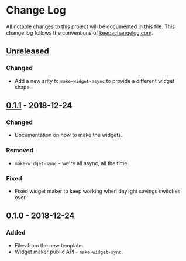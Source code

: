 # Change Log
All notable changes to this project will be documented in this file. This change log follows the conventions of [keepachangelog.com](http://keepachangelog.com/).

## [Unreleased]
### Changed
- Add a new arity to `make-widget-async` to provide a different widget shape.

## [0.1.1] - 2018-12-24
### Changed
- Documentation on how to make the widgets.

### Removed
- `make-widget-sync` - we're all async, all the time.

### Fixed
- Fixed widget maker to keep working when daylight savings switches over.

## 0.1.0 - 2018-12-24
### Added
- Files from the new template.
- Widget maker public API - `make-widget-sync`.

[Unreleased]: https://github.com/your-name/logic-programming/compare/0.1.1...HEAD
[0.1.1]: https://github.com/your-name/logic-programming/compare/0.1.0...0.1.1

